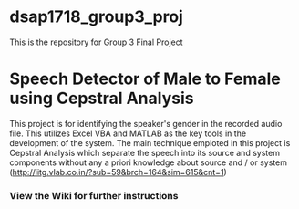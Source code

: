 # dsap1718_group3_proj
This is the repository for Group 3 Final Project

# Speech Detector of Male to Female using Cepstral Analysis

This project is for identifying the speaker's gender in the recorded audio file. This utilizes Excel VBA and MATLAB 
as the key tools in the development of the system. The main technique emploted in this project is Cepstral Analysis 
which separate the speech into its source and system components without any a priori knowledge about source and / 
or system (http://iitg.vlab.co.in/?sub=59&brch=164&sim=615&cnt=1)

### View the Wiki for further instructions
